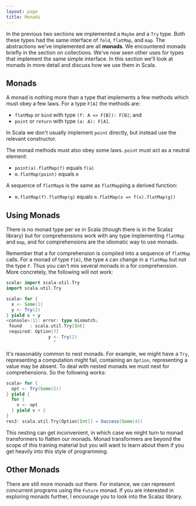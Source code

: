 ```yaml
---
layout: page
title: Monads
---
```


In the previous two sections we implemented a `Maybe` and a `Try` type. Both these types had the same interface of `fold`, `flatMap`, and `map`. The abstractions we've implemented are all **monads**. We encountered monads briefly in the section on collections. We've now seen other uses for types that implement the same simple interface. In this section we'll look at monads in more detail and discuss how we use them in Scala.

## Monads

A monad is nothing more than a type that implements a few methods which must obey a few laws. For a type `F[A]` the methods are:

* `flatMap` or `bind` with type `(f: A => F[B]): F[B]`; and
* `point` or `return` with type `(a: A): F[A]`.

In Scala we don't usually implement `point` directly, but instead use the relevant constructor.

The monad methods must also obey some laws. `point` must act as a neutral element:

* `point(a).flatMap(f)` equals `f(a)`
* `m.flatMap(point)` equals `m`

A sequence of `flatMap`s is the same as `flatMap`ping a derived function:

* `m.flatMap(f).flatMap(g)` equals `m.flatMap(x => f(x).flatMap(g))`

## Using Monads

There is no monad type per se in Scala (though there is in the Scalaz library) but for comprehensions work with any type implementing `flatMap` and `map`, and for comprehensions are the idiomatic way to use monads.

Remember that a for comprehension is compiled into a sequence of `flatMap` calls. For a monad of type `F[A]`, the type `A` can change in a `flatMap` but not the type `F`. Thus you can't mix several monads in a for comprehension. More concretely, the following will not work:

~~~ scala
scala> import scala.util.Try
import scala.util.Try

scala> for {
  x <- Some(1)
  y <- Try(2)
} yield x + y
<console>:11: error: type mismatch;
 found   : scala.util.Try[Int]
 required: Option[?]
                y <- Try(2)
                  ^
~~~

It's reasonably common to nest monads. For example, we might have a `Try`, representing a computation might fail, containing an `Option`, representing a value may be absent. To deal with nested monads we must nest for comprehensions. So the following works:

~~~ scala
scala> for {
  opt <- Try(Some(2))
} yield {
  for {
    v <- opt
  } yield v + 2
}
res3: scala.util.Try[Option[Int]] = Success(Some(4))
~~~

This nesting can get inconvenient, in which case we might turn to monad transformers to flatten our monads. Monad transformers are beyond the scope of this training material but you will want to learn about them if you get heavily into this style of programming.

## Other Monads

There are still more monads out there. For instance, we can represent concurrent programs using the `Future` monad. If you are interested in exploring monads further, I encourage you to look into the Scalaz library.
